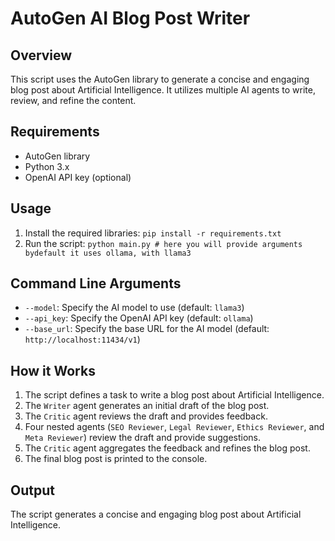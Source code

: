 # AutoGen AI Blog Post Writer

## Overview

This script uses the AutoGen library to generate a concise and engaging blog post about Artificial Intelligence. It utilizes multiple AI agents to write, review, and refine the content.

## Requirements

* AutoGen library
* Python 3.x
* OpenAI API key (optional)

## Usage

1. Install the required libraries: `pip install -r requirements.txt`
2. Run the script: `python main.py # here you will provide arguments bydefault it uses ollama, with llama3`

## Command Line Arguments

* `--model`: Specify the AI model to use (default: `llama3`)
* `--api_key`: Specify the OpenAI API key (default: `ollama`)
* `--base_url`: Specify the base URL for the AI model (default: `http://localhost:11434/v1`)

## How it Works

1. The script defines a task to write a blog post about Artificial Intelligence.
2. The `Writer` agent generates an initial draft of the blog post.
3. The `Critic` agent reviews the draft and provides feedback.
4. Four nested agents (`SEO Reviewer`, `Legal Reviewer`, `Ethics Reviewer`, and `Meta Reviewer`) review the draft and provide suggestions.
5. The `Critic` agent aggregates the feedback and refines the blog post.
6. The final blog post is printed to the console.

## Output

The script generates a concise and engaging blog post about Artificial Intelligence.

